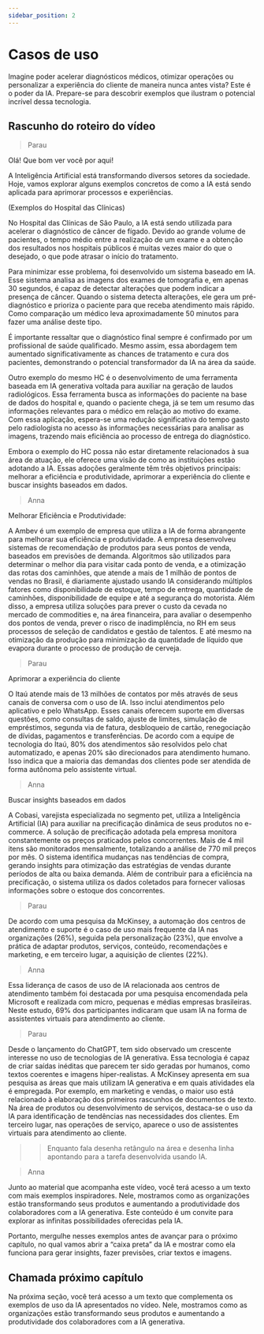 ```yaml
---
sidebar_position: 2
---
```


# Casos de uso
Imagine poder acelerar diagnósticos médicos, otimizar operações ou personalizar a experiência do cliente de maneira nunca antes vista? Este é o poder da IA. Prepare-se para descobrir exemplos que ilustram o potencial incrível dessa tecnologia.

## Rascunho do roteiro do vídeo
>Parau

Olá! Que bom ver você por aqui!

A Inteligência Artificial está transformando diversos setores da sociedade. Hoje, vamos explorar alguns exemplos concretos de como a IA está sendo aplicada para aprimorar processos e experiências.

(Exemplos do Hospital das Clínicas)

No Hospital das Clínicas de São Paulo, a IA está sendo utilizada para acelerar o diagnóstico de câncer de fígado. Devido ao grande volume de pacientes, o tempo médio entre a realização de um exame e a obtenção dos resultados nos hospitais públicos é muitas vezes maior do que o desejado, o que pode atrasar o início do tratamento.

Para minimizar esse problema, foi desenvolvido um sistema baseado em IA. Esse sistema analisa as imagens dos exames de tomografia e, em apenas 30 segundos, é capaz de detectar alterações que podem indicar a presença de câncer. Quando o sistema detecta alterações, ele gera um pré-diagnóstico e prioriza o paciente para que receba atendimento mais rápido. Como comparação um médico leva aproximadamente 50 minutos para fazer uma análise deste tipo.

É importante ressaltar que o diagnóstico final sempre é confirmado por um profissional de saúde qualificado. Mesmo assim, essa abordagem tem aumentado significativamente as chances de tratamento e cura dos pacientes, demonstrando o potencial transformador da IA na área da saúde.

Outro exemplo do mesmo HC é o desenvolvimento de uma ferramenta baseada em IA generativa voltada para auxiliar na geração de laudos radiológicos. Essa ferramenta busca as informações do paciente na base de dados do hospital e, quando o paciente chega, já se tem um resumo das informações relevantes para o médico em relação ao motivo do exame. Com essa aplicação, espera-se uma redução significativa do tempo gasto pelo radiologista no acesso às informações necessárias para analisar as imagens, trazendo mais eficiência ao processo de entrega do diagnóstico.

Embora o exemplo do HC possa não estar diretamente relacionados à sua área de atuação, ele oferece uma visão de como as instituições estão adotando a IA. Essas adoções geralmente têm três objetivos principais: melhorar a eficiência e produtividade, aprimorar a experiência do cliente e buscar insights baseados em dados.

>Anna

Melhorar Eficiência e Produtividade:

A Ambev é um exemplo de empresa que utiliza a IA de forma abrangente para melhorar sua eficiência e produtividade. A empresa desenvolveu sistemas de recomendação de produtos para seus pontos de venda, baseados em previsões de demanda. Algoritmos são utilizados para determinar o melhor dia para visitar cada ponto de venda, e a otimização das rotas dos caminhões, que atende a mais de 1 milhão de pontos de vendas no Brasil, é diariamente ajustado usando IA considerando múltiplos fatores como disponibilidade de estoque, tempo de entrega, quantidade de caminhões, disponibilidade de equipe e até a segurança do motorista. Além disso, a empresa utiliza soluções para prever o custo da cevada no mercado de commodities e, na área financeira, para avaliar o desempenho dos pontos de venda, prever o risco de inadimplência, no RH em seus processos de seleção de candidatos e gestão de talentos. E até mesmo na otimização da produção para minimização da quantidade de líquido que evapora durante o processo de produção de cerveja.

>Parau

Aprimorar a experiência do cliente

O Itaú atende mais de 13 milhões de contatos por mês através de seus canais de conversa com o uso de IA. Isso inclui atendimentos pelo aplicativo e pelo WhatsApp. Esses canais oferecem suporte em diversas questões, como consultas de saldo, ajuste de limites, simulação de empréstimos, segunda via de fatura, desbloqueio de cartão, renegociação de dívidas, pagamentos e transferências. De acordo com a equipe de tecnologia do Itaú, 80% dos atendimentos são resolvidos pelo chat automatizado, e apenas 20% são direcionados para atendimento humano. Isso indica que a maioria das demandas dos clientes pode ser atendida de forma autônoma pelo assistente virtual.

>Anna

Buscar insights baseados em dados

A Cobasi, varejista especializada no segmento pet, utiliza a Inteligência Artificial (IA) para auxiliar na precificação dinâmica de seus produtos no e-commerce. A solução de precificação adotada pela empresa monitora constantemente os preços praticados pelos concorrentes. Mais de 4 mil itens são monitorados mensalmente, totalizando a análise de 770 mil preços por mês. O sistema identifica mudanças nas tendências de compra, gerando insights para otimização das estratégias de vendas durante períodos de alta ou baixa demanda. Além de contribuir para a eficiência na precificação, o sistema utiliza os dados coletados para fornecer valiosas informações sobre o estoque dos concorrentes.

>Parau

De acordo com uma pesquisa da McKinsey, a automação dos centros de atendimento e suporte é o caso de uso mais frequente da IA nas organizações (26%), seguida pela personalização (23%), que envolve a prática de adaptar produtos, serviços, conteúdo, recomendações e marketing, e em terceiro lugar, a aquisição de clientes (22%).

>Anna

Essa liderança de casos de uso de IA relacionada aos centros de atendimento também foi destacada por uma pesquisa encomendada pela Microsoft e realizada com micro, pequenas e médias empresas brasileiras. Neste estudo, 69% dos participantes indicaram que usam IA na forma de assistentes virtuais para atendimento ao cliente. 

>Parau

Desde o lançamento do ChatGPT, tem sido observado um crescente interesse no uso de tecnologias de IA generativa. Essa tecnologia é capaz de criar saídas inéditas que parecem ter sido geradas por humanos, como textos coerentes e imagens hiper-realistas. A McKinsey apresenta em sua pesquisa as áreas que mais utilizam IA generativa e em quais atividades ela é empregada. Por exemplo, em marketing e vendas, o maior uso está relacionado à elaboração dos primeiros rascunhos de documentos de texto. Na área de produtos ou desenvolvimento de serviços, destaca-se o uso da IA para identificação de tendências nas necessidades dos clientes. Em terceiro lugar, nas operações de serviço, aparece o uso de assistentes virtuais para atendimento ao cliente.

>> Enquanto fala desenha retângulo na área e desenha linha apontando para a tarefa desenvolvida usando IA.

>Anna

Junto ao material que acompanha este vídeo, você terá acesso a um texto com mais exemplos inspiradores. Nele, mostramos como as organizações estão transformando seus produtos e aumentando a produtividade dos colaboradores com a IA generativa. Este conteúdo é um convite para explorar as infinitas possibilidades oferecidas pela IA.

Portanto, mergulhe nesses exemplos antes de avançar para o próximo capítulo, no qual vamos abrir a “caixa preta” da IA e mostrar como ela funciona para gerar insights, fazer previsões, criar textos e imagens.

## Chamada próximo capítulo
Na próxima seção, você terá acesso a um texto que complementa os exemplos de uso da IA apresentados no vídeo. Nele, mostramos como as organizações estão transformando seus produtos e aumentando a produtividade dos colaboradores com a IA generativa.